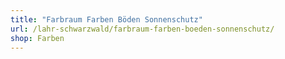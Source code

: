 ```yaml
---
title: "Farbraum Farben Böden Sonnenschutz"
url: /lahr-schwarzwald/farbraum-farben-boeden-sonnenschutz/
shop: Farben
---
```

